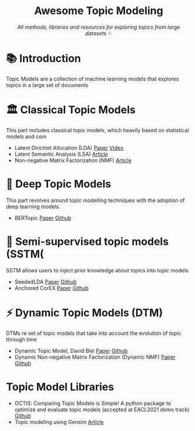 <div align="center">

# Awesome Topic Modeling
*All methods, libraries and resources for exploring topics from large datasets* ✨
</div>

# 📚 Introduction
Topic Models are a collection of machine learning models that explores topics in a large set of documents 

# 🏛️ Classical Topic Models 
This part includes classical topic models, which heavily based on statistical models and com

- Latent Dirichlet Allocation (LDA) [Paper](https://www.jmlr.org/papers/volume3/blei03a/blei03a.pdf) [Video](http://videolectures.net/mlss09uk_blei_tm/)
- Latent Semantic Analysis (LSA) [Article](http://lsa.colorado.edu/papers/dp1.LSAintro.pdf)
- Non-negative Matrix Factorization (NMF) [Article](https://methods.sagepub.com/base/download/DatasetStudentGuide/non-negative-matrix-factorization-in-news-201://methods.sagepub.com/base/download/DatasetStudentGuide/non-negative-matrix-factorization-in-news-2016)

# 🤖 Deep Topic Models
This part revolves around topic modelling techniques with the adoption of deep learning models.
- BERTopic [Paper](https://arxiv.org/abs/2203.05794) [Github](https://github.com/MaartenGr/BERTopic)

# 🌱 Semi-supervised topic models (SSTM(
SSTM allows users to inject prior knowledge about topics into topic models
- SeededLDA [Paper](https://www.aclweb.org/anthology/E12-1021.pdf
) [Github](https://github.com/koheiw/seededlda)
- Anchored CorEX [Paper](https://arxiv.org/pdf/1611.10277.pdf) [Github](https://github.com/gregversteeg/corex_topic)

# ⚡ Dynamic Topic Models (DTM)
DTMs re set of topic models that take into account the evolution of topic through time
- Dynamic Topic Model, David Blei [Paper](https://dl.acm.org/doi/abs/10.1145/1143844.1143859) [Github](https://github.com/blei-lab/dtm)
- Dynamic Non-negative Matrix Factorization (Dynamic NMF) [Paper](https://www.cambridge.org/core/journals/political-analysis/article/abs/exploring-the-political-agenda-of-the-european-parliament-using-a-dynamic-topic-modeling-approach/BBC7751778E4542C7C6C69E6BF954E4B) [Github](https://github.com/derekgreene/dynamic-nmf)


# Topic Model Libraries
- OCTIS: Comparing Topic Models is Simple! A python package to optimize and evaluate topic models (accepted at EACL2021 demo track) [Github](https://github.com/MIND-Lab/OCTIS)
- Topic modeling using Gensim [Article](https://www.machinelearningplus.com/nlp/topic-modeling-gensim-python/)
